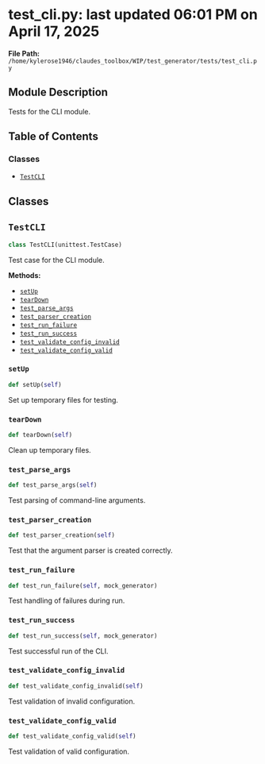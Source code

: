# test_cli.py: last updated 06:01 PM on April 17, 2025

**File Path:** `/home/kylerose1946/claudes_toolbox/WIP/test_generator/tests/test_cli.py`

## Module Description

Tests for the CLI module.

## Table of Contents

### Classes

- [`TestCLI`](#testcli)

## Classes

## `TestCLI`

```python
class TestCLI(unittest.TestCase)
```

Test case for the CLI module.

**Methods:**

- [`setUp`](#setup)
- [`tearDown`](#teardown)
- [`test_parse_args`](#test_parse_args)
- [`test_parser_creation`](#test_parser_creation)
- [`test_run_failure`](#test_run_failure)
- [`test_run_success`](#test_run_success)
- [`test_validate_config_invalid`](#test_validate_config_invalid)
- [`test_validate_config_valid`](#test_validate_config_valid)

### `setUp`

```python
def setUp(self)
```

Set up temporary files for testing.

### `tearDown`

```python
def tearDown(self)
```

Clean up temporary files.

### `test_parse_args`

```python
def test_parse_args(self)
```

Test parsing of command-line arguments.

### `test_parser_creation`

```python
def test_parser_creation(self)
```

Test that the argument parser is created correctly.

### `test_run_failure`

```python
def test_run_failure(self, mock_generator)
```

Test handling of failures during run.

### `test_run_success`

```python
def test_run_success(self, mock_generator)
```

Test successful run of the CLI.

### `test_validate_config_invalid`

```python
def test_validate_config_invalid(self)
```

Test validation of invalid configuration.

### `test_validate_config_valid`

```python
def test_validate_config_valid(self)
```

Test validation of valid configuration.
